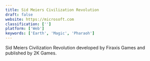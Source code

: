 ```yaml
---
title: Sid Meiers Civilization Revolution
draft: false 
website: https://microsoft.com
classification: ['']
platform: ['Web']
keywords: ['Earth', 'Magic', 'Pharaoh']
---
```

Sid Meiers Civilization Revolution developed by Firaxis Games and published by 2K Games.